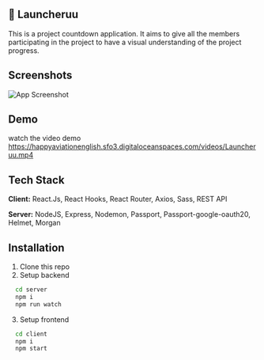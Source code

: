 
## 🚀 Launcheruu
This is a project countdown application. It aims to give all the members participating in the project to have a visual understanding of the project progress.


## Screenshots

![App Screenshot](https://happyaviationenglish.sfo3.digitaloceanspaces.com/images/launcheruu.png)


## Demo
watch the video demo 
https://happyaviationenglish.sfo3.digitaloceanspaces.com/videos/Launcheruu.mp4


## Tech Stack

**Client:**  React.Js, React Hooks, React Router, Axios, Sass, REST API 

**Server:**  NodeJS, Express, Nodemon, Passport, Passport-google-oauth20, Helmet, Morgan


## Installation

1. Clone this repo
2. Setup backend

```bash
  cd server
  npm i
  npm run watch
```
3. Setup frontend
```bash
  cd client
  npm i
  npm start
```
